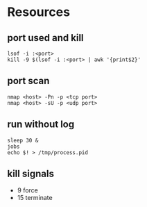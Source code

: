 # Resources
## port used and kill
    lsof -i :<port>
    kill -9 $(lsof -i :<port> | awk '{print$2}'
## port scan 
    nmap <host> -Pn -p <tcp port>
    nmap <host> -sU -p <udp port>
##  run without log
    sleep 30 &
    jobs
    echo $! > /tmp/process.pid
## kill signals
- 9 force
- 15 terminate

    
